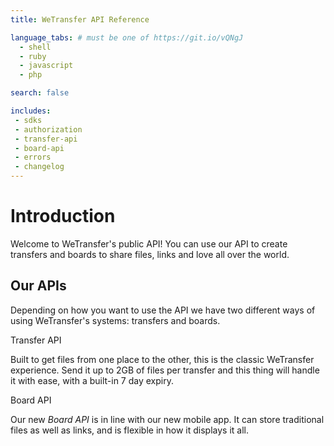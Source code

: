 ```yaml
---
title: WeTransfer API Reference

language_tabs: # must be one of https://git.io/vQNgJ
  - shell
  - ruby
  - javascript
  - php

search: false

includes:
 - sdks
 - authorization
 - transfer-api
 - board-api
 - errors
 - changelog
---
```


# Introduction

Welcome to WeTransfer's public API! You can use our API to create transfers and boards to share files, links and love all over the world.

## Our APIs

Depending on how you want to use the API we have two different ways of using WeTransfer's systems: transfers and boards.

<div class="two-col">
  <div class="col">
    <span class="two-col__title">Transfer API</span>
    <p>Built to get files from one place to the other, this is the classic WeTransfer experience. Send it up to 2GB of files per transfer and this thing will handle it with ease, with a built-in 7 day expiry.</p>
  </div>
  <div class="col">
    <span class="two-col__title">Board API</span>
    <p>Our new <em>Board API</em> is in line with our new mobile app. It can store traditional files as well as links, and is flexible in how it displays it all.</p>
  </div>
</div>
